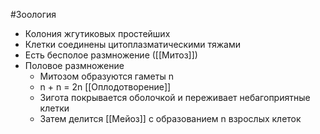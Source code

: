 #Зоология 
- Колония жгутиковых простейших
- Клетки соединены цитоплазматическими тяжами
- Есть бесполое размножение ([[Митоз]])
- Половое размножение
	- Митозом образуются гаметы n
	- n + n = 2n [[Оплодотворение]]
	- Зигота покрывается оболочкой и переживает небагоприятные клетки
	- Затем делится [[Мейоз]] с образованием n взрослых клеток